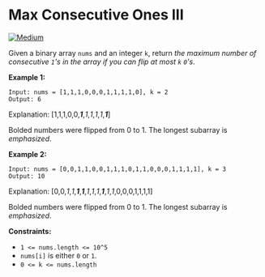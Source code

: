 # Max Consecutive Ones III

[![Medium](https://img.shields.io/badge/Difficulty-Medium-Red.svg)](https://github.com/aminariana/leetcode)

Given a binary array `nums` and an integer `k`, return *the maximum number of consecutive `1`'s in the array if you can flip at most `k` `0`'s*.

 

**Example 1:**
```
Input: nums = [1,1,1,0,0,0,1,1,1,1,0], k = 2
Output: 6
```

Explanation: [1,1,1,0,0,***1***,*1*,*1*,*1*,*1*,***1***]

Bolded numbers were flipped from 0 to 1. The longest subarray is *emphasized*.

**Example 2:**
```
Input: nums = [0,0,1,1,0,0,1,1,1,0,1,1,0,0,0,1,1,1,1], k = 3
Output: 10
```

Explanation: [0,0,*1*,*1*,***1***,***1***,*1*,*1*,*1*,***1***,*1*,*1*,0,0,0,1,1,1,1]

Bolded numbers were flipped from 0 to 1. The longest subarray is *emphasized*.

**Constraints:**

- `1 <= nums.length <= 10^5`
- `nums[i]` is either `0` or `1`.
- `0 <= k <= nums.length`